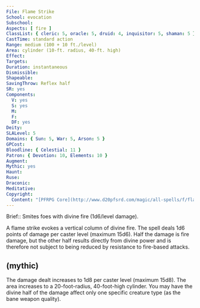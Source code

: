 ```yaml
---
File: Flame Strike
School: evocation
Subschool: 
Aspects: [ fire ]
ClassList: { cleric: 5, oracle: 5, druid: 4, inquisitor: 5, shaman: 5 }
CastTime: standard action
Range: medium (100 + 10 ft./level)
Area: cylinder (10-ft. radius, 40-ft. high)
Effect: 
Targets: 
Duration: instantaneous
Dismissible: 
Shapeable: 
SavingThrow: Reflex half
SR: yes
Components:
  V: yes
  S: yes
  M: 
  F: 
  DF: yes
Deity: 
SLALevel: 5
Domains: { Sun: 5, War: 5, Arson: 5 }
GPCost: 
Bloodline: { Celestial: 11 }
Patron: { Devotion: 10, Elements: 10 }
Augment: 
Mythic: yes
Haunt: 
Ruse: 
Draconic: 
Meditative: 
Copyright:
  Content: "[PFRPG Core](http://www.d20pfsrd.com/magic/all-spells/f/flame-strike)"
---
```

Brief:: Smites foes with divine fire (1d6/level damage).

A flame strike evokes a vertical column of divine fire. The spell deals 1d6 points of damage per caster level (maximum 15d6). Half the damage is fire damage, but the other half results directly from divine power and is therefore not subject to being reduced by resistance to fire-based attacks.


## (mythic)

The damage dealt increases to 1d8 per caster level (maximum 15d8). The area increases to a 20-foot-radius, 40-foot-high cylinder. You may have the divine half of the damage affect only one specific creature type (as the bane weapon quality).
